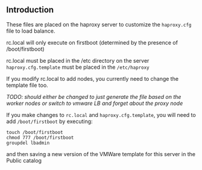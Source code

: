 ## Introduction
These files are placed  on the haproxy server to customize the `haproxy.cfg` file to load balance.

rc.local will only execute on firstboot (determined by the presence of /boot/firstboot)

rc.local must be placed in the /etc directory on the server
`haproxy.cfg.template` must be placed in the `/etc/haproxy`

If you modify rc.local to add nodes, you currently need to change the template file too.

_TODO: should either be changed to just generate the file based on the worker nodes or switch to vmware LB and forget about the proxy node_

If you make changes to `rc.local` and `haproxy.cfg.template`, you will need to add `/boot/firstboot` by executing:  

 `touch /boot/firstboot`  
 `chmod 777 /boot/firstboot`  
 `groupdel lbadmin`  

  and then saving a new version of the VMWare template for this server in the Public catalog
